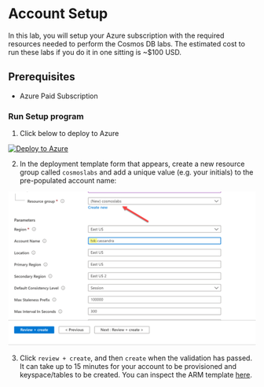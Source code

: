 # Account Setup

In this lab, you will setup your Azure subscription with the required resources needed to perform the Cosmos DB labs. The estimated cost to run these labs if you do it in one sitting is ~$100 USD.

## Prerequisites

- Azure Paid Subscription

### Run Setup program

1. Click below to deploy to Azure

[![Deploy to Azure](https://aka.ms/deploytoazurebutton)](https://portal.azure.com/#create/Microsoft.Template/uri/https%3A%2F%2Fraw.githubusercontent.com%2FTheovanKraay%2Fcassandra-workshop%2Fmaster%2Flabs%2Fjava%2Fdeploy%2Fazuredeploy.json)


2. In the deployment template form that appears, create a new resource group called `cosmoslabs` and add a unique value (e.g. your initials) to the pre-populated account name:

![Create Resources](../media/setup.png "Add a new resource group")

3. Click `review + create`, and then `create` when the validation has passed. It can take up to 15 minutes for your account to be provisioned and keyspace/tables to be created. You can inspect the ARM template [here](../deploy/azuredeploy.json). 